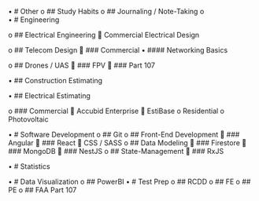 
•	# Other
o	## Study Habits
o	## Journaling / Note-Taking
o	
•	# Engineering

o	## Electrical Engineering
	Commercial Electrical Design

o	## Telecom Design
	### Commercial
•	#### Networking Basics

o	## Drones / UAS
	### FPV
	### Part 107

•	## Construction Estimating

•	## Electrical Estimating

o	### Commercial
	Accubid Enterprise
	EstiBase
o	Residential
o	Photovoltaic

•	# Software Development
o	## Git
o	## Front-End Development
	### Angular
	### React
	CSS / SASS
o	## Data Modeling
	### Firestore
	### MongoDB
	### NestJS
o	## State-Management
	### RxJS

•	# Statistics

•	# Data Visualization
o	## PowerBI
•	# Test Prep
o	## RCDD
o	## FE
o	## PE
o	## FAA Part 107
